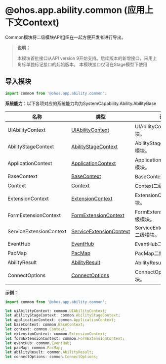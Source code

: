 # @ohos.app.ability.common (应用上下文Context)

Common模块将二级模块API组织在一起方便开发者进行导出。

> **说明：**
> 
> 本模块首批接口从API version 9开始支持。后续版本的新增接口，采用上角标单独标记接口的起始版本。
> 本模块接口仅可在Stage模型下使用

## 导入模块

```ts
import common from '@ohos.app.ability.common';
```

**系统能力**：以下各项对应的系统能力均为SystemCapability.Ability.AbilityBase

| 名称        | 类型                 | 说明                                                         |
| ----------- | -------------------- | ------------------------------------------------------------ |
| UIAbilityContext    | [UIAbilityContext](js-apis-inner-application-uiAbilityContext.md)               | UIAbilityContext二级模块。                                |
| AbilityStageContext   | [AbilityStageContext](js-apis-inner-application-abilityStageContext.md)               | AbilityStageContext二级模块。 |
| ApplicationContext   | [ApplicationContext](js-apis-inner-application-applicationContext.md)               | ApplicationContext二级模块。 |
| BaseContext   | [BaseContext](js-apis-inner-application-baseContext.md)               | BaseContext二级模块。 |
| Context   | [Context](js-apis-inner-application-context.md)               | Context二级模块。 |
| ExtensionContext   | [ExtensionContext](js-apis-inner-application-extensionContext.md)               | ExtensionContext二级模块。 |
| FormExtensionContext   | [FormExtensionContext](js-apis-inner-application-formExtensionContext.md)               | FormExtensionContext二级模块。 |
| ServiceExtensionContext | [ServiceExtensionContext](js-apis-inner-application-serviceExtensionContext.md) | ServiceExtensionContext二级模块。 |
| EventHub   | [EventHub](js-apis-inner-application-eventHub.md)               | EventHub二级模块。 |
| PacMap   | [PacMap](js-apis-inner-application-pacMap.md)               | PacMap二级模块。 |
| AbilityResult   | [AbilityResult](js-apis-inner-ability-abilityResult.md)               | AbilityResult二级模块。 |
| ConnectOptions   | [ConnectOptions](js-apis-inner-ability-connectOptions.md)               | ConnectOptions二级模块。 |

**示例：**
```ts
import common from '@ohos.app.ability.common';

let uiAbilityContext: common.UIAbilityContext;
let abilityStageContext: common.AbilityStageContext;
let applicationContext: common.ApplicationContext;
let baseContext: common.BaseContext;
let context: common.Context;
let extensionContext: common.ExtensionContext;
let formExtensionContext: common.FormExtensionContext;
let eventHub: common.EventHub;
let pacMap: common.PacMap;
let abilityResult: common.AbilityResult;
let connectOptions: common.ConnectOptions;
```
